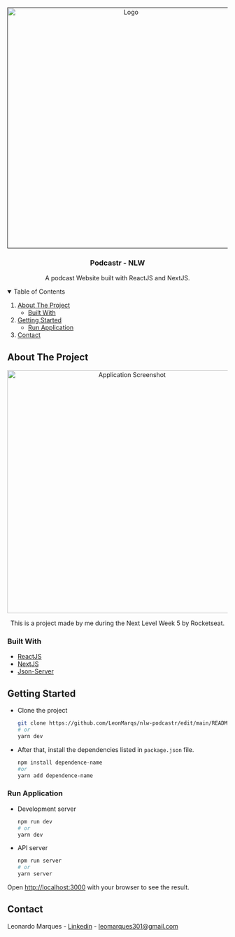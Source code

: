 <!-- PROJECT LOGO -->
<br />
<p align="center">
  <a href="">
    <img src="https://imgur.com/eoikiwL.png" alt="Logo" width="550">
  </a>

  <h3 align="center">Podcastr - NLW</h3>

  <p align="center">
    A podcast Website built with ReactJS and NextJS.
    <br />
    <!-- <a href="">View Demo</a> -->
  </p>
</p>



<!-- TABLE OF CONTENTS -->
<details open="open">
  <summary>Table of Contents</summary>
  <ol>
    <li>
      <a href="#about-the-project">About The Project</a>
      <ul>
        <li><a href="#built-with">Built With</a></li>
      </ul>
    </li>
    <li>
      <a href="#getting-started">Getting Started</a>
      <ul>
        <li><a href="#run-application">Run Application</a></li>
      </ul>
    </li>
    <li><a href="#contact">Contact</a></li>
  </ol>
</details>



<!-- ABOUT THE PROJECT -->
## About The Project

<p align="center">
    <img src="https://imgur.com/a6vdhq4.png" alt="Application Screenshot" width="555">
</p>
<p align="center">This is a project made by me during the Next Level Week 5 by Rocketseat.</p>

### Built With

* [ReactJS](https://reactjs.org/)
* [NextJS](https://nextjs.org/)
* [Json-Server](https://github.com/typicode/json-server)


<!-- GETTING STARTED -->

## Getting Started

* Clone the project
  ```sh
  git clone https://github.com/LeonMarqs/nlw-podcastr/edit/main/README.md
  # or 
  yarn dev	
  ```

* After that, install the dependencies listed in `package.json` file.
  ```sh
  npm install dependence-name
  #or
  yarn add dependence-name
  ```

### Run Application

* Development server
  ```sh
  npm run dev
  # or 
  yarn dev	
  ```

* API server
  ```sh
  npm run server
  # or 
  yarn server	
  ```

Open [http://localhost:3000](http://localhost:3000) with your browser to see the result.


<!-- CONTACT -->
## Contact

Leonardo Marques - [Linkedin](https://www.linkedin.com/in/leonardo-marques-ti/) - leomarques301@gmail.com

